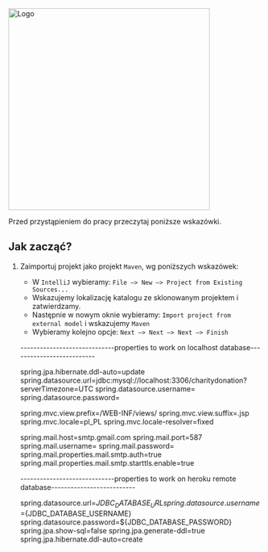 <img alt="Logo" src="http://coderslab.pl/svg/logo-coderslab.svg" width="400">


Przed przystąpieniem do pracy  przeczytaj poniższe wskazówki.
## Jak zacząć?

1. Zaimportuj projekt jako projekt `Maven`, wg poniższych wskazówek:

	* W `IntelliJ` wybieramy: `File –> New –> Project from Existing Sources...`
	* Wskazujemy lokalizację katalogu ze sklonowanym projektem i zatwierdzamy.
	* Następnie w nowym oknie wybieramy: `Import project from external model` i wskazujemy `Maven`
	* Wybieramy kolejno opcje: `Next –> Next –> Next –> Finish`
	
	
	-----------------------------properties to work on localhost database--------------------------
	
	spring.jpa.hibernate.ddl-auto=update
    spring.datasource.url=jdbc:mysql://localhost:3306/charitydonation?serverTimezone=UTC
    spring.datasource.username=
    spring.datasource.password=
    
    spring.mvc.view.prefix=/WEB-INF/views/
    spring.mvc.view.suffix=.jsp
    spring.mvc.locale=pl_PL
    spring.mvc.locale-resolver=fixed
    
    spring.mail.host=smtp.gmail.com
    spring.mail.port=587
    spring.mail.username=
    spring.mail.password=
    spring.mail.properties.mail.smtp.auth=true
    spring.mail.properties.mail.smtp.starttls.enable=true
    
    
    
    -----------------------------properties to work on heroku remote database--------------------------
    
    spring.datasource.url=${JDBC_DATABASE_URL}
    spring.datasource.username=${JDBC_DATABASE_USERNAME}
    spring.datasource.password=${JDBC_DATABASE_PASSWORD}
    spring.jpa.show-sql=false
    spring.jpa.generate-ddl=true
    spring.jpa.hibernate.ddl-auto=create

